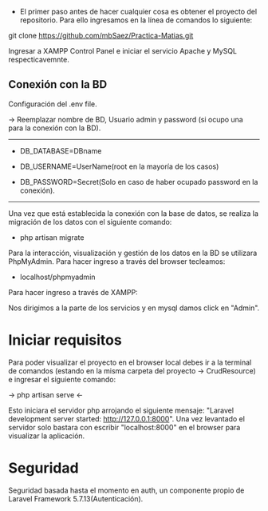 * El primer paso antes de hacer cualquier cosa es obtener el proyecto del repositorio. Para ello ingresamos en la línea de comandos lo siguiente: 

git clone https://github.com/mbSaez/Practica-Matias.git  

Ingresar a XAMPP Control Panel e iniciar el servicio Apache y MySQL respecticavemnte. 

## Conexión con la BD 

Configuración del .env file. 

-> Reemplazar nombre de BD, Usuario admin y password (si ocupo una para la conexión con la BD). 

************************ 

* DB_DATABASE=DBname 

* DB_USERNAME=UserName(root en la mayoría de los casos) 

* DB_PASSWORD=Secret(Solo en caso de haber ocupado password en la conexión). 

************************ 

Una vez que está establecida la conexión con la base de datos, se realiza la migración de los datos con el siguiente comando: 

* php artisan migrate   
 

Para la interacción, visualización y gestión de los datos en la BD se utilizara PhpMyAdmin. Para hacer ingreso a través del browser tecleamos:  

* localhost/phpmyadmin  

Para hacer ingreso a través de XAMPP:

Nos dirigimos a la parte de los servicios y en mysql damos click en "Admin". 

# Iniciar requisitos 

Para poder visualizar el proyecto en el browser local debes ir a la terminal de comandos (estando en la misma carpeta del proyecto -> CrudResource) e ingresar el  siguiente comando: 

-> php artisan serve <- 

Esto iniciara el servidor php arrojando el siguiente mensaje: "Laravel development server started: <http://127.0.0.1:8000>". 
Una vez levantado el servidor solo bastara con escribir "localhost:8000" en el browser para visualizar la aplicación.  

# Seguridad  

Seguridad basada hasta el momento en auth, un componente propio de Laravel Framework 5.7.13(Autenticación). 

 
 

